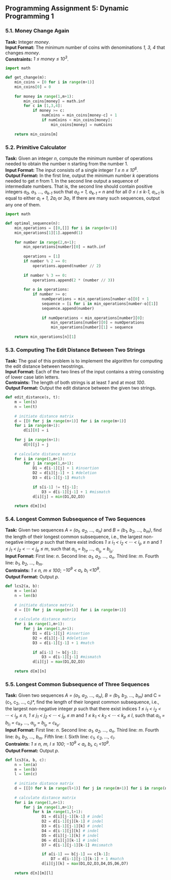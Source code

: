 ## Programming Assignment 5: Dynamic Programming 1
### 5.1. Money Change Again
**Task:** Integer *money*.\
**Input Format:** The minimum number of coins with denominations *1, 3, 4* that changes *money*.\
**Constraints:** *1 ≤ money ≤ 10<sup>3</sup>*.

```python
import math

def get_change(m):
    min_coins = [0 for i in range(m+1)]
    min_coins[0] = 0
    
    for money in range(1,m+1):
        min_coins[money] = math.inf
        for c in [1,3,4]:
            if money >= c:
                numCoins = min_coins[money-c] + 1
                if numCoins < min_coins[money]:
                    min_coins[money] = numCoins
    
    return min_coins[m]
```

### 5.2. Primitive Calculator
**Task:** Given an integer *n*, compute the minimum number of operations needed to obtain the number n starting from the number 1.\
**Input Format:** The input consists of a single integer *1 ≤ n ≤ 10<sup>6</sup>*.\
**Output Format:** In the first line, output the minimum number *k* operations needed to get *n* from 1. In the second line output a sequence of intermediate numbers. That is, the second line should contain positive integers *a<sub>0</sub>, a<sub>1</sub>, ..., a<sub>k-1</sub>* such that *a<sub>0</sub> = 1, a<sub>k-1</sub> = n* and for all *0 ≤ i ≤ k-1, a<sub>i+1</sub>* is equal to either *a<sub>i</sub> + 1, 2a<sub>i</sub>* or *3a<sub>i</sub>*. If there are many such sequences, output any one of them.

```python
import math

def optimal_sequence(n):
    min_operations = [[0,[]] for i in range(n+1)]
    min_operations[1][1].append(1)
    
    for number in range(2,n+1):
        min_operations[number][0] = math.inf
        
        operations = [1]
        if number % 2 == 0:
            operations.append(number // 2)
        
        if number % 3 == 0:
            operations.append(2 * (number // 3))
        
        for o in operations:
            if number >= o:
                numOperations = min_operations[number-o][0] + 1
                sequence = [i for i in min_operations[number-o][1]]
                sequence.append(number)
                                
                if numOperations < min_operations[number][0]:
                    min_operations[number][0] = numOperations
                    min_operations[number][1] = sequence
                    
    return min_operations[n][1]
```

### 5.3. Computing The Edit Distance Between Two Strings
**Task:** The goal of this problem is to implement the algorithm for computing the edit distance between twostrings.\
**Input Format:** Each of the two lines of the input contains a string consisting of lower case latin letters.\
**Contraints:** The length of both strings is at least *1* and at most *100*.\
**Output Format:** Output the edit distance between the given two strings.

```python
def edit_distance(s, t):
    m = len(s)
    n = len(t)
    
    # initiate distance matrix
    d = [[0 for j in range(n+1)] for i in range(m+1)]
    for i in range(m+1):
        d[i][0] = i
        
    for j in range(n+1):
        d[0][j] = j
    
    # calculate distance matrix
    for i in range(1,m+1):
        for j in range(1,n+1):
            D1 = d[i-1][j] + 1 #insertion
            D2 = d[i][j-1] + 1 #deletion
            D3 = d[i-1][j-1] #match
            
            if s[i-1] != t[j-1]:
                D3 = d[i-1][j-1] + 1 #mismatch
            d[i][j] = min(D1,D2,D3)
    
    return d[m][n]
```

### 5.4. Longest Common Subsequence of Two Sequences
**Task:** Given two sequences *A = (a<sub>1</sub>, a<sub>2</sub>, ..., a<sub>n</sub>)* and *B = (b<sub>1</sub>, b<sub>2</sub>, ..., b<sub>m</sub>)*, find the length of their longest common subsequence, i.e., the largest non-negative integer *p* such that there exist indices *1 ≤ i<sub>1</sub> < i<sub>2</sub> < ··· < i<sub>p</sub> ≤ n* and *1 ≤ j<sub>1</sub> < j<sub>2</sub> < ··· < j<sub>p</sub> ≤ m*, such that *a<sub>i<sub>1</sub></sub> = b<sub>j<sub>1</sub></sub>, ..., a<sub>i<sub>p</sub></sub> = b<sub>j<sub>p</sub></sub>*.\
**Input Format:** First line: *n*. Second line: *a<sub>1</sub>, a<sub>2</sub>, ..., a<sub>n</sub>*. Third line: *m*. Fourth line: *b<sub>1</sub>, b<sub>2</sub>, ..., b<sub>m</sub>*.\
**Contraints:** *1 ≤ n, m ≤ 100*; *−10<sup>9</sup> < a<sub>i</sub>, b<sub>i</sub> <10<sup>9</sup>*.\
**Output Format:** Output *p*.

```python
def lcs2(a, b):
    m = len(a)
    n = len(b)
    
    # initiate distance matrix
    d = [[0 for j in range(n+1)] for i in range(m+1)]
    
    # calculate distance matrix
    for i in range(1,m+1):
        for j in range(1,n+1):
            D1 = d[i-1][j] #insertion
            D2 = d[i][j-1] #deletion
            D3 = d[i-1][j-1] + 1 #match
            
            if a[i-1] != b[j-1]:
                D3 = d[i-1][j-1] #mismatch
            d[i][j] = max(D1,D2,D3)
    
    return d[m][n]
```

### 5.5. Longest Common Subsequence of Three Sequences
**Task:** Given two sequences *A = (a<sub>1</sub>, a<sub>2</sub>, ..., a<sub>n</sub>), B = (b<sub>1</sub>, b<sub>2</sub>, ..., b<sub>m</sub>)* and C = (c<sub>1</sub>, c<sub>2</sub>, ..., c<sub>l</sub>)*, find the length of their longest common subsequence, i.e., the largest non-negative integer *p* such that there exist indices *1 ≤ i<sub>1</sub> < i<sub>2</sub> < ··· < i<sub>p</sub> ≤ n, 1 ≤ j<sub>1</sub> < j<sub>2</sub> < ··· < j<sub>p</sub> ≤ m* and *1 ≤ k<sub>1</sub> < k<sub>2</sub> < ··· < k<sub>p</sub> ≤ l*, such that *a<sub>i<sub>1</sub></sub> = b<sub>j<sub>1</sub></sub> = c<sub>k<sub>1</sub></sub>, ..., a<sub>i<sub>p</sub></sub> = b<sub>j<sub>p</sub></sub> = c<sub>k<sub>p</sub></sub>*.\
**Input Format:** First line: *n*. Second line: *a<sub>1</sub>, a<sub>2</sub>, ..., a<sub>n</sub>*. Third line: *m*. Fourth line: *b<sub>1</sub>, b<sub>2</sub>, ..., b<sub>m</sub>*. Fifth line: *l*. Sixth line: *c<sub>1</sub>, c<sub>2</sub>, ..., c<sub>l</sub>*.\
**Contraints:** *1 ≤ n, m, l ≤ 100*; *−10<sup>9</sup> < a<sub>i</sub>, b<sub>i</sub>, c<sub>i</sub> <10<sup>9</sup>*.\
**Output Format:** Output *p*.

```python
def lcs3(a, b, c):
    n = len(a)
    m = len(b)
    l = len(c)
    
    # initiate distance matrix
    d = [[[0 for k in range(l+1)] for j in range(m+1)] for i in range(n+1)]
    
    # calculate distance matrix
    for i in range(1,n+1):
        for j in range(1,m+1):
            for k in range(1,l+1):
                D1 = d[i][j-1][k-1] # indel
                D2 = d[i-1][j][k-1] # indel
                D3 = d[i-1][j-1][k] # indel
                D4 = d[i-1][j][k] # indel
                D5 = d[i][j-1][k] # indel
                D6 = d[i][j][k-1] # indel
                D7 = d[i-1][j-1][k-1] #mismatch

                if a[i-1] == b[j-1] == c[k-1]:
                    D7 = d[i-1][j-1][k-1] + 1 #match
                d[i][j][k] = max(D1,D2,D3,D4,D5,D6,D7)
    
    return d[n][m][l]
```
